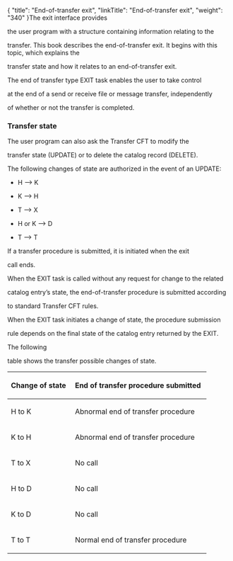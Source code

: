 {
    "title": "End-of-transfer exit",
    "linkTitle": "End-of-transfer exit",
    "weight": "340"
}The exit interface provides
the user program with a structure containing information relating to the
transfer. This book describes the end-of-transfer exit. It begins with this topic, which explains the
transfer state and how it relates to an end-of-transfer exit.

The end of transfer type EXIT task enables the user to take control
at the end of a send or receive file or message transfer, independently
of whether or not the transfer is completed.

### <span id="Transfer_state"></span>Transfer state

The user program can also ask the Transfer CFT to modify the
transfer state (UPDATE) or to delete the catalog record (DELETE).

The following changes of state are authorized in the event of an UPDATE:

-   H --> K
-   K --> H
-   T --> X
-   H or K --> D
-   T --> T

If a transfer procedure is submitted, it is initiated when the exit
call ends.

When the EXIT task is called without any request for change to the related
catalog entry’s state, the end-of-transfer procedure is submitted according
to standard Transfer CFT rules.

When the EXIT task initiates a change of state, the procedure submission
rule depends on the final state of the catalog entry returned by the EXIT.

The following
table shows the transfer possible changes of state.

<table cellspacing="0">
   <col/>
   <col/>
   <thead>
      <tr>
         <th>
            <p>Change of state </p>
</th>
         <th>
            <p>End of transfer procedure 
 submitted </p>
</th>
      </tr>
   </thead>
   <tbody>
      <tr>
         <td>
            <p>H to K </p>
         </td>
         <td colspan="1">
            <p>Abnormal end of transfer procedure </p>
         </td>
      </tr>
      <tr>
         <td>
            <p>K to H </p>
         </td>
         <td colspan="1">
            <p>Abnormal end of transfer procedure </p>
         </td>
      </tr>
      <tr>
         <td>
            <p>T to X </p>
         </td>
         <td colspan="1">
            <p>No call </p>
         </td>
      </tr>
      <tr>
         <td>
            <p>H to D </p>
         </td>
         <td colspan="1">
            <p>No call </p>
         </td>
      </tr>
      <tr>
         <td colspan="1" rowspan="1">
            <p>K to D </p>
         </td>
         <td colspan="1" rowspan="1">
            <p>No call </p>
         </td>
      </tr>
      <tr>
         <td>
            <p>T to T </p>
         </td>
         <td colspan="1">
            <p>Normal end of transfer procedure </p>
         </td>
      </tr>
   </tbody>
</table>
